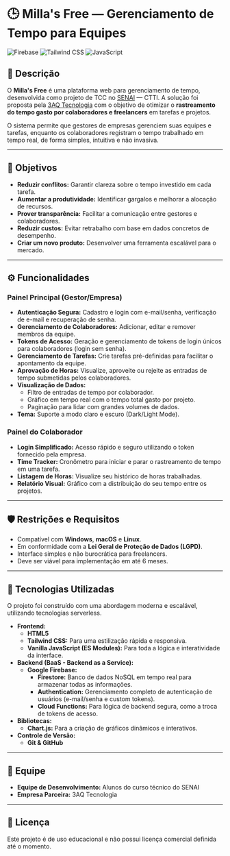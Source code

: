 # 🕒 Milla's Free — Gerenciamento de Tempo para Equipes

![Firebase](https://img.shields.io/badge/Built%20with-Firebase-orange.svg)
![Tailwind CSS](https://img.shields.io/badge/Styled%20with-TailwindCSS-38B2AC.svg)
![JavaScript](https://img.shields.io/badge/JavaScript-ES6%2B-F7DF1E.svg)

## 📌 Descrição

O **Milla's Free** é uma plataforma web para gerenciamento de tempo, desenvolvida como projeto de TCC no [SENAI](https://www.fiemg.com.br/senai/) — CTTI. A solução foi proposta pela [3AQ Tecnologia](https://plataforma.gpinovacao.senai.br/plataforma/demandas-da-industria/interna/11183) com o objetivo de otimizar o **rastreamento do tempo gasto por colaboradores e freelancers** em tarefas e projetos.

O sistema permite que gestores de empresas gerenciem suas equipes e tarefas, enquanto os colaboradores registram o tempo trabalhado em tempo real, de forma simples, intuitiva e não invasiva.

---

## 🎯 Objetivos

- **Reduzir conflitos:** Garantir clareza sobre o tempo investido em cada tarefa.
- **Aumentar a produtividade:** Identificar gargalos e melhorar a alocação de recursos.
- **Prover transparência:** Facilitar a comunicação entre gestores e colaboradores.
- **Reduzir custos:** Evitar retrabalho com base em dados concretos de desempenho.
- **Criar um novo produto:** Desenvolver uma ferramenta escalável para o mercado.

---

## ⚙️ Funcionalidades

### Painel Principal (Gestor/Empresa)
- **Autenticação Segura:** Cadastro e login com e-mail/senha, verificação de e-mail e recuperação de senha.
- **Gerenciamento de Colaboradores:** Adicionar, editar e remover membros da equipe.
- **Tokens de Acesso:** Geração e gerenciamento de tokens de login únicos para colaboradores (login sem senha).
- **Gerenciamento de Tarefas:** Crie tarefas pré-definidas para facilitar o apontamento da equipe.
- **Aprovação de Horas:** Visualize, aproveite ou rejeite as entradas de tempo submetidas pelos colaboradores.
- **Visualização de Dados:**
    - Filtro de entradas de tempo por colaborador.
    - Gráfico em tempo real com o tempo total gasto por projeto.
    - Paginação para lidar com grandes volumes de dados.
- **Tema:** Suporte a modo claro e escuro (Dark/Light Mode).

### Painel do Colaborador
- **Login Simplificado:** Acesso rápido e seguro utilizando o token fornecido pela empresa.
- **Time Tracker:** Cronômetro para iniciar e parar o rastreamento de tempo em uma tarefa.
- **Listagem de Horas:** Visualize seu histórico de horas trabalhadas.
- **Relatório Visual:** Gráfico com a distribuição do seu tempo entre os projetos.

---

## 🛡️ Restrições e Requisitos

- Compatível com **Windows**, **macOS** e **Linux**.
- Em conformidade com a **Lei Geral de Proteção de Dados (LGPD)**.
- Interface simples e não burocrática para freelancers.
- Deve ser viável para implementação em até 6 meses.

---

## 🚀 Tecnologias Utilizadas

O projeto foi construído com uma abordagem moderna e escalável, utilizando tecnologias serverless.

- **Frontend:**
    - **HTML5**
    - **Tailwind CSS:** Para uma estilização rápida e responsiva.
    - **Vanilla JavaScript (ES Modules):** Para toda a lógica e interatividade da interface.
- **Backend (BaaS - Backend as a Service):**
    - **Google Firebase:**
        - **Firestore:** Banco de dados NoSQL em tempo real para armazenar todas as informações.
        - **Authentication:** Gerenciamento completo de autenticação de usuários (e-mail/senha e custom tokens).
        - **Cloud Functions:** Para lógica de backend segura, como a troca de tokens de acesso.
- **Bibliotecas:**
    - **Chart.js:** Para a criação de gráficos dinâmicos e interativos.
- **Controle de Versão:**
    - **Git & GitHub**

---

## 👥 Equipe

- **Equipe de Desenvolvimento:** Alunos do curso técnico do SENAI  
- **Empresa Parceira:** 3AQ Tecnologia

---

## 📄 Licença

Este projeto é de uso educacional e não possui licença comercial definida até o momento.

